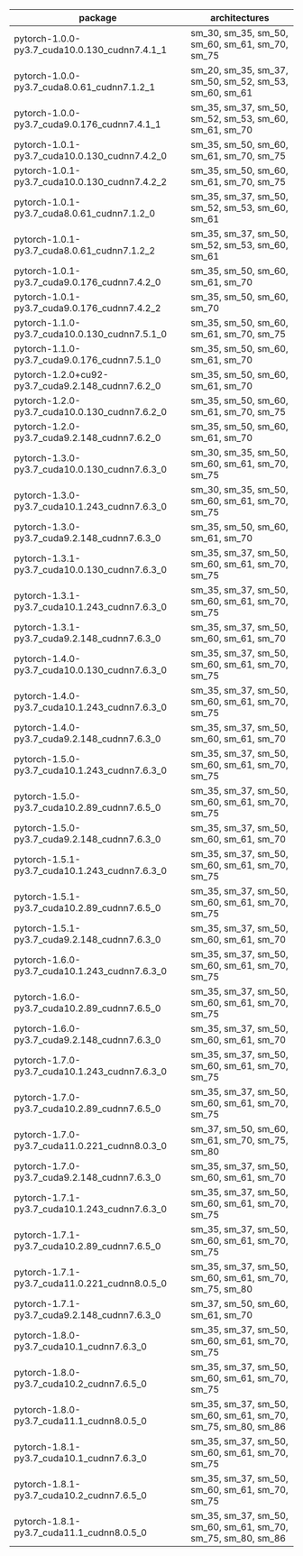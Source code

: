 | package                                           | architectures                                                 |
|---------------------------------------------------|---------------------------------------------------------------|
| pytorch-1.0.0-py3.7_cuda10.0.130_cudnn7.4.1_1     | sm_30, sm_35, sm_50, sm_60, sm_61, sm_70, sm_75               |
| pytorch-1.0.0-py3.7_cuda8.0.61_cudnn7.1.2_1       | sm_20, sm_35, sm_37, sm_50, sm_52, sm_53, sm_60, sm_61        |
| pytorch-1.0.0-py3.7_cuda9.0.176_cudnn7.4.1_1      | sm_35, sm_37, sm_50, sm_52, sm_53, sm_60, sm_61, sm_70        |
| pytorch-1.0.1-py3.7_cuda10.0.130_cudnn7.4.2_0     | sm_35, sm_50, sm_60, sm_61, sm_70, sm_75                      |
| pytorch-1.0.1-py3.7_cuda10.0.130_cudnn7.4.2_2     | sm_35, sm_50, sm_60, sm_61, sm_70, sm_75                      |
| pytorch-1.0.1-py3.7_cuda8.0.61_cudnn7.1.2_0       | sm_35, sm_37, sm_50, sm_52, sm_53, sm_60, sm_61               |
| pytorch-1.0.1-py3.7_cuda8.0.61_cudnn7.1.2_2       | sm_35, sm_37, sm_50, sm_52, sm_53, sm_60, sm_61               |
| pytorch-1.0.1-py3.7_cuda9.0.176_cudnn7.4.2_0      | sm_35, sm_50, sm_60, sm_61, sm_70                             |
| pytorch-1.0.1-py3.7_cuda9.0.176_cudnn7.4.2_2      | sm_35, sm_50, sm_60, sm_70                                    |
| pytorch-1.1.0-py3.7_cuda10.0.130_cudnn7.5.1_0     | sm_35, sm_50, sm_60, sm_61, sm_70, sm_75                      |
| pytorch-1.1.0-py3.7_cuda9.0.176_cudnn7.5.1_0      | sm_35, sm_50, sm_60, sm_61, sm_70                             |
| pytorch-1.2.0+cu92-py3.7_cuda9.2.148_cudnn7.6.2_0 | sm_35, sm_50, sm_60, sm_61, sm_70                             |
| pytorch-1.2.0-py3.7_cuda10.0.130_cudnn7.6.2_0     | sm_35, sm_50, sm_60, sm_61, sm_70, sm_75                      |
| pytorch-1.2.0-py3.7_cuda9.2.148_cudnn7.6.2_0      | sm_35, sm_50, sm_60, sm_61, sm_70                             |
| pytorch-1.3.0-py3.7_cuda10.0.130_cudnn7.6.3_0     | sm_30, sm_35, sm_50, sm_60, sm_61, sm_70, sm_75               |
| pytorch-1.3.0-py3.7_cuda10.1.243_cudnn7.6.3_0     | sm_30, sm_35, sm_50, sm_60, sm_61, sm_70, sm_75               |
| pytorch-1.3.0-py3.7_cuda9.2.148_cudnn7.6.3_0      | sm_35, sm_50, sm_60, sm_61, sm_70                             |
| pytorch-1.3.1-py3.7_cuda10.0.130_cudnn7.6.3_0     | sm_35, sm_37, sm_50, sm_60, sm_61, sm_70, sm_75               |
| pytorch-1.3.1-py3.7_cuda10.1.243_cudnn7.6.3_0     | sm_35, sm_37, sm_50, sm_60, sm_61, sm_70, sm_75               |
| pytorch-1.3.1-py3.7_cuda9.2.148_cudnn7.6.3_0      | sm_35, sm_37, sm_50, sm_60, sm_61, sm_70                      |
| pytorch-1.4.0-py3.7_cuda10.0.130_cudnn7.6.3_0     | sm_35, sm_37, sm_50, sm_60, sm_61, sm_70, sm_75               |
| pytorch-1.4.0-py3.7_cuda10.1.243_cudnn7.6.3_0     | sm_35, sm_37, sm_50, sm_60, sm_61, sm_70, sm_75               |
| pytorch-1.4.0-py3.7_cuda9.2.148_cudnn7.6.3_0      | sm_35, sm_37, sm_50, sm_60, sm_61, sm_70                      |
| pytorch-1.5.0-py3.7_cuda10.1.243_cudnn7.6.3_0     | sm_35, sm_37, sm_50, sm_60, sm_61, sm_70, sm_75               |
| pytorch-1.5.0-py3.7_cuda10.2.89_cudnn7.6.5_0      | sm_35, sm_37, sm_50, sm_60, sm_61, sm_70, sm_75               |
| pytorch-1.5.0-py3.7_cuda9.2.148_cudnn7.6.3_0      | sm_35, sm_37, sm_50, sm_60, sm_61, sm_70                      |
| pytorch-1.5.1-py3.7_cuda10.1.243_cudnn7.6.3_0     | sm_35, sm_37, sm_50, sm_60, sm_61, sm_70, sm_75               |
| pytorch-1.5.1-py3.7_cuda10.2.89_cudnn7.6.5_0      | sm_35, sm_37, sm_50, sm_60, sm_61, sm_70, sm_75               |
| pytorch-1.5.1-py3.7_cuda9.2.148_cudnn7.6.3_0      | sm_35, sm_37, sm_50, sm_60, sm_61, sm_70                      |
| pytorch-1.6.0-py3.7_cuda10.1.243_cudnn7.6.3_0     | sm_35, sm_37, sm_50, sm_60, sm_61, sm_70, sm_75               |
| pytorch-1.6.0-py3.7_cuda10.2.89_cudnn7.6.5_0      | sm_35, sm_37, sm_50, sm_60, sm_61, sm_70, sm_75               |
| pytorch-1.6.0-py3.7_cuda9.2.148_cudnn7.6.3_0      | sm_35, sm_37, sm_50, sm_60, sm_61, sm_70                      |
| pytorch-1.7.0-py3.7_cuda10.1.243_cudnn7.6.3_0     | sm_35, sm_37, sm_50, sm_60, sm_61, sm_70, sm_75               |
| pytorch-1.7.0-py3.7_cuda10.2.89_cudnn7.6.5_0      | sm_35, sm_37, sm_50, sm_60, sm_61, sm_70, sm_75               |
| pytorch-1.7.0-py3.7_cuda11.0.221_cudnn8.0.3_0     | sm_37, sm_50, sm_60, sm_61, sm_70, sm_75, sm_80               |
| pytorch-1.7.0-py3.7_cuda9.2.148_cudnn7.6.3_0      | sm_35, sm_37, sm_50, sm_60, sm_61, sm_70                      |
| pytorch-1.7.1-py3.7_cuda10.1.243_cudnn7.6.3_0     | sm_35, sm_37, sm_50, sm_60, sm_61, sm_70, sm_75               |
| pytorch-1.7.1-py3.7_cuda10.2.89_cudnn7.6.5_0      | sm_35, sm_37, sm_50, sm_60, sm_61, sm_70, sm_75               |
| pytorch-1.7.1-py3.7_cuda11.0.221_cudnn8.0.5_0     | sm_35, sm_37, sm_50, sm_60, sm_61, sm_70, sm_75, sm_80        |
| pytorch-1.7.1-py3.7_cuda9.2.148_cudnn7.6.3_0      | sm_37, sm_50, sm_60, sm_61, sm_70                             |
| pytorch-1.8.0-py3.7_cuda10.1_cudnn7.6.3_0         | sm_35, sm_37, sm_50, sm_60, sm_61, sm_70, sm_75               |
| pytorch-1.8.0-py3.7_cuda10.2_cudnn7.6.5_0         | sm_35, sm_37, sm_50, sm_60, sm_61, sm_70, sm_75               |
| pytorch-1.8.0-py3.7_cuda11.1_cudnn8.0.5_0         | sm_35, sm_37, sm_50, sm_60, sm_61, sm_70, sm_75, sm_80, sm_86 |
| pytorch-1.8.1-py3.7_cuda10.1_cudnn7.6.3_0         | sm_35, sm_37, sm_50, sm_60, sm_61, sm_70, sm_75               |
| pytorch-1.8.1-py3.7_cuda10.2_cudnn7.6.5_0         | sm_35, sm_37, sm_50, sm_60, sm_61, sm_70, sm_75               |
| pytorch-1.8.1-py3.7_cuda11.1_cudnn8.0.5_0         | sm_35, sm_37, sm_50, sm_60, sm_61, sm_70, sm_75, sm_80, sm_86 |